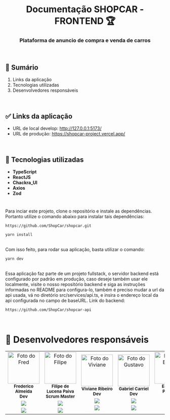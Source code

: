 <h1 align="center">Documentação SHOPCAR - FRONTEND 🏆</h1>

<h3 align="center">Plataforma de anuncio de compra e venda de carros</h3>

<br/>

## 📝 Sumário

1. Links da aplicação
2. Tecnologias utilizadas
3. Desenvolvedores responsáveis

<br>

## ✅ Links da aplicação

- URL de local develop: http://127.0.0.1:5173/
- URL de produção: https://shopcar-project.vercel.app/

<br>

## 🦾 **Tecnologias utilizadas**

- **TypeScript**
- **ReactJS**
- **Chackra_UI**
- **Axios**
- **Zod**

#

Para inciar este projeto, clone o repositório e instale as dependências. Portanto utilize o comando abaixo para instalar tais dependências:

```
https://github.com/ShopCar/shopcar.git

```

```
yarn install
```

<br/>
Com isso feito, para rodar sua aplicação, basta utilizar o comando:

```
yarn dev
```

<br/>
Essa aplicação faz parte de um projeto fullstack, o servidor backend está configurado por padrão em produção, caso deseje também usar ele localmente, visite o nosso repositório backend e siga as instruções informadas no README para configura-lo, também é preciso mudar a url da api usada, vá no diretório src/services/api.ts, e insira o endereço local da api configurada no campo de baseURL. Link do backend:

```
https://github.com/ShopCar/shopcar-api

```

<br/>
<h1 align="">👥 Desenvolvedores responsáveis</h1>

<table align="center">
  <tr>
        <td align="center">
        <img src="https://media.licdn.com/dms/image/D4D03AQH0wdFjhH5bhA/profile-displayphoto-shrink_200_200/0/1682513447021?e=1689206400&v=beta&t=xnkgm1t_LtJcWucQhL0uYnI5DP1Imw3LQ2VRnAzwoP8" width="100px;" alt="Foto do Fred"/><br>          
        <sub>
          <b>Frederico Almeida</b>  <br/>
          <b>Dev</b> <br/>
           <div align="center" style="margin: 6px 0;">
            <a href="https://github.com/almeidafrederico" target="_blank"><img src="https://img.shields.io/badge/GitHub-100000?style=for-the-badge&logo=github&logoColor=white" target="_blank"/>
           </div>
            <div align="center">
                <a href="https://www.linkedin.com/in/almeidaafrederico/" target="_blank"><img src="https://img.shields.io/badge/-LinkedIn-%230077B5?style=for-the-badge&logo=linkedin&logoColor=white" target="_blank"/>
            </div>
        </sub>
    </td> 
    <td align="center">
        <img src="https://avatars.githubusercontent.com/u/57442717?v=4" width="100px;" alt="Foto do Filipe"/><br>        
        <sub>
          <b>Filipe de Lucena Paiva</b> <br/>
          <b>Scrum Master</b> <br/>
          <div align="center" style="margin: 6px 0;">
            <a href="https://github.com/filipelucena1" target="_blank"><img src="https://img.shields.io/badge/GitHub-100000?style=for-the-badge&logo=github&logoColor=white" target="_blank"/>
          </div>
           <div align="center">
            <a href="https://www.linkedin.com/in/filipe-de-lucena-paiva/" target="_blank"><img src="https://img.shields.io/badge/-LinkedIn-%230077B5?style=for-the-badge&logo=linkedin&logoColor=white" target="_blank"/>
           </div>
        </sub>
    </td>
    <td align="center">
        <img src="https://media.licdn.com/dms/image/D4D03AQHzBMm4ZHh0aA/profile-displayphoto-shrink_200_200/0/1679284092213?e=1689206400&v=beta&t=x_z7mEQrKf9jQTkIvUWHiIOeO6MZobGQmNm4LSuXTr4" width="100px;" alt="Foto do Viviane"/><br>        
        <sub>
          <b>Viviane Ribeiro</b> <br/>
          <b>Dev</b> <br/>
           <div align="center" style="margin: 6px 0;">
            <a href="https://github.com/vivyribeiro" target="_blank"><img src="https://img.shields.io/badge/GitHub-100000?style=for-the-badge&logo=github&logoColor=white" target="_blank"/>
           </div>
            <div align="center">
              <a href="https://www.linkedin.com/in/vivyribeiro/" target="_blank"><img src="https://img.shields.io/badge/-LinkedIn-%230077B5?style=for-the-badge&logo=linkedin&logoColor=white" target="_blank"/>
             </div>
        </sub>
    </td>
     <td align="center">
        <img src="https://avatars.githubusercontent.com/u/103138023?v=4" width="100px;" alt="Foto do Gustavo"/><br>        
        <sub>
            <b>Gabriel Carriel</b> <br/>
            <b>Dev</b> <br/>
             <div align="center" style="margin: 6px 0;">
            <a href="https://github.com/gaacarriel" target="_blank"><img src="https://img.shields.io/badge/GitHub-100000?style=for-the-badge&logo=github&logoColor=white" target="_blank"/>
            </div>
            <div align="center">
                <a href="https://www.linkedin.com/in/gus-ferreira/" target="_blank"><img src="https://img.shields.io/badge/-LinkedIn-%230077B5?style=for-the-badge&logo=linkedin&logoColor=white" target="_blank"/>
            </div>
        </sub>
    </td>
    <td align="center">
        <img src="https://avatars.githubusercontent.com/u/106534141?v=4" width="100px;" alt="Foto do Enrico"/><br>          
        <sub>
        <b>Eduardo Perondi</b>  <br/>
            <b>Dev</b> <br/>
            <div align="center" style="margin: 6px 0;">
            <a href="https://github.com/EduardoPerondidev" target="_blank"><img src="https://img.shields.io/badge/GitHub-100000?style=for-the-badge&logo=github&logoColor=white" target="_blank"/>
            </div>
            <div align="center">
                <a href="https://www.linkedin.com/in/eduardo-perondi-de-almeida/" target="_blank"><img src="https://img.shields.io/badge/-LinkedIn-%230077B5?style=for-the-badge&logo=linkedin&logoColor=white" target="_blank"/>
            </div>
        </sub>
    </td>
  </tr>
</table>

